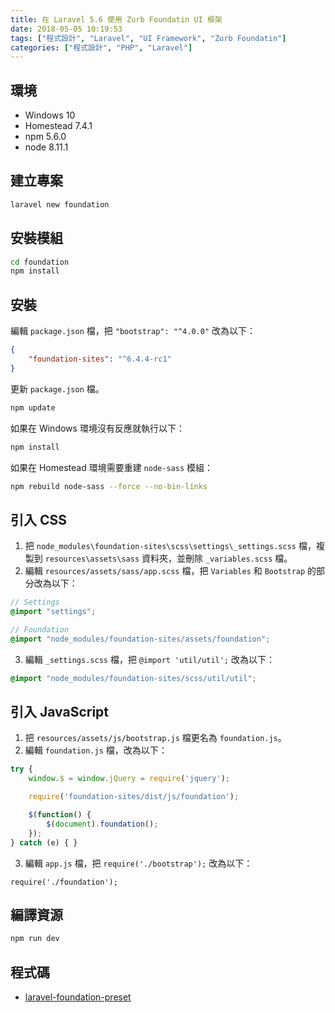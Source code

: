 ```yaml
---
title: 在 Laravel 5.6 使用 Zurb Foundatin UI 框架
date: 2018-05-05 10:19:53
tags: ["程式設計", "Laravel", "UI Framework", "Zurb Foundatin"]
categories: ["程式設計", "PHP", "Laravel"]
---
```


## 環境

- Windows 10
- Homestead 7.4.1
- npm 5.6.0
- node 8.11.1

## 建立專案

```bash
laravel new foundation
```

## 安裝模組

```bash
cd foundation
npm install
```

## 安裝

編輯 `package.json` 檔，把 `"bootstrap": "^4.0.0"` 改為以下：

```json
{
    "foundation-sites": "^6.4.4-rc1"
}
```

更新 `package.json` 檔。

```bash
npm update
```

如果在 Windows 環境沒有反應就執行以下：

```bash
npm install
```

如果在 Homestead 環境需要重建 `node-sass` 模組：

```bash
npm rebuild node-sass --force --no-bin-links
```

## 引入 CSS

1. 把 `node_modules\foundation-sites\scss\settings\_settings.scss` 檔，複製到 `resources\assets\sass` 資料夾，並刪除 `_variables.scss` 檔。
2. 編輯 `resources/assets/sass/app.scss` 檔，把 `Variables` 和 `Bootstrap` 的部分改為以下：

```scss
// Settings
@import "settings";

// Foundation
@import "node_modules/foundation-sites/assets/foundation";
```

3. 編輯 `_settings.scss` 檔，把 `@import 'util/util';` 改為以下：

```scss
@import "node_modules/foundation-sites/scss/util/util";
```

## 引入 JavaScript

1. 把 `resources/assets/js/bootstrap.js` 檔更名為 `foundation.js`。
2. 編輯 `foundation.js` 檔，改為以下：

```js
try {
    window.$ = window.jQuery = require('jquery');

    require('foundation-sites/dist/js/foundation');

    $(function() {
        $(document).foundation();
    });
} catch (e) { }
```

3. 編輯 `app.js` 檔，把 `require('./bootstrap');` 改為以下：

```jS
require('./foundation');
```

## 編譯資源

```bash
npm run dev
```

## 程式碼

- [laravel-foundation-preset](https://github.com/memochou1993/laravel-foundation-preset)
